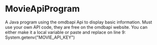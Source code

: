 # MovieApiProgram
A Java program using the omdbapi Api to display basic information. Must use your own API code, they are free on the omdbapi website.
You can either make it a local variable or paste and replace on line 9: System.getenv("MOVIE_API_KEY")
